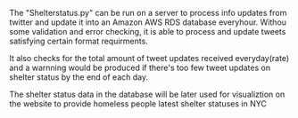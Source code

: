 The "Shelterstatus.py" can be run on a server to process info updates from twitter and update it into an Amazon AWS RDS database everyhour. Withou some validation and error checking, it is able to process and update tweets satisfying certain format requirments.

It also checks for the total amount of tweet updates received everyday(rate) and a warnning would be produced if there's too few tweet updates on shelter status by the end of each day.

The shelter status data in the database will be later used for visualiztion on the website to provide homeless people latest shelter statuses in NYC

